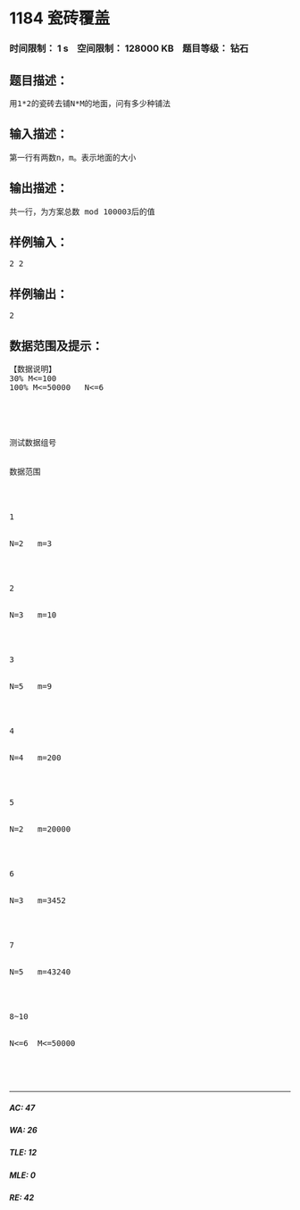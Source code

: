 # 1184 瓷砖覆盖   
### 时间限制： 1 s&nbsp;&nbsp;&nbsp;&nbsp;空间限制： 128000 KB&nbsp;&nbsp;&nbsp;&nbsp;题目等级： 钻石  
## 题目描述：  

<pre>
用1*2的瓷砖去铺N*M的地面，问有多少种铺法
</pre>
  
  
## 输入描述：  

<pre>
第一行有两数n，m。表示地面的大小
</pre>
  
  
## 输出描述：  

<pre>
共一行，为方案总数 mod 100003后的值
</pre>
  
  
## 样例输入：  

<pre>
2 2 
</pre>
  
  
## 样例输出：  

<pre>
2
</pre>
  
  
## 数据范围及提示：  

<pre>
【数据说明】
30% M<=100
100% M<=50000   N<=6
   




测试数据组号


数据范围




1


N=2   m=3




2


N=3   m=10




3


N=5   m=9




4


N=4   m=200




5


N=2   m=20000




6


N=3   m=3452




7


N=5   m=43240




8~10


N<=6  M<=50000




</pre>
  
  
***  

##### AC: 47  
##### WA: 26  
##### TLE: 12  
##### MLE: 0  
##### RE: 42  
